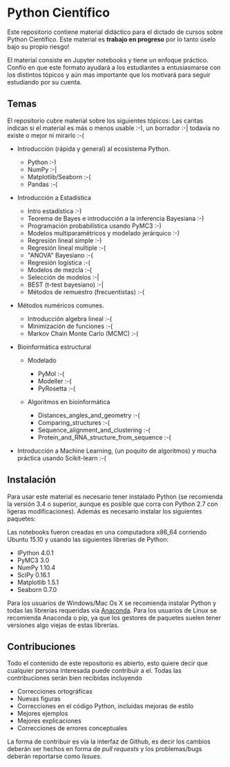 # Python Científico

Este repositorio contiene material didáctico para el dictado de cursos sobre Python Científico. Este material es **trabajo en progreso** por lo tanto úselo bajo su propio riesgo!

El material consiste en Jupyter notebooks y tiene un enfoque práctico. Confío en que este formato ayudará a los estudiantes a entusiasmarse con los distintos tópicos y aún mas importante que los motivará para seguir estudiando por su cuenta.


## Temas

El repositorio cubre material sobre los siguientes tópicos:
Las caritas indican si el material es más o menos usable :-),  un borrador :-| todavía no existe o mejor ni mirarlo :-( 

* Introducción (rápida y general) al ecosistema Python.
    * Python :-)
    * NumPy  :-|
    * Matplotlib/Seaborn :-(
    * Pandas :-(

* Introducción a Estadística
    * Intro estadística :-)
    * Teorema de Bayes e introducción a la inferencia Bayesiana :-)
    * Programación probabilística usando PyMC3 :-)
    * Modelos multiparamétricos y modelado jerárquico :-)
    * Regresión lineal simple :-)
    * Regresión lineal multiple :-(
    * "ANOVA" Bayesiano :-(
    * Regresión logística :-(
    * Modelos de mezcla :-(
    * Selección de modelos :-|
    * BEST (t-test bayesiano) :-|
    * Métodos de remuestro (frecuentistas) :-(
    
* Métodos numéricos comunes.
    * Introducción algebra lineal :-(
    * Minimización de funciones :-(
    * Markov Chain Monte Carlo (MCMC) :-(

* Bioinformática estructural
    * Modelado
        * PyMol :-(
        * Modeller :-(
        * PyRosetta :-(

    * Algoritmos en bioinformática
        * Distances_angles_and_geometry :-(
        * Comparing_structures :-(
        * Sequence_alignment_and_clustering :-(
        * Protein_and_RNA_structure_from_sequence :-(

* Introducción a Machine Learning, (un poquito de algoritmos) y mucha práctica usando Scikit-learn :-(
  
## Instalación
Para usar este material es necesario tener instalado Python (se recomienda la versión 3.4 o superior, aunque es posible que corra con Python 2.7 con ligeras modificaciones). Además es necesario instalar los siguientes paquetes:

Las notebooks fueron creadas en una computadora x86_64 corriendo Ubuntu 15.10 y usando las siguientes librerías de Python:

* IPython 4.0.1
* PyMC3 3.0
* NumPy 1.10.4
* SciPy 0.16.1
* Matplotlib 1.5.1
* Seaborn 0.7.0

Para los usuarios de Windows/Mac Os X se recomienda instalar Python y todas las librerías requeridas vía [Anaconda](https://www.continuum.io/downloads). Para los usuarios de Linux se recomienda Anaconda o pip, ya que los gestores de paquetes suelen tener versiones algo viejas de estas librerías.


## Contribuciones
Todo el contenido de este repositorio es abierto, esto quiere decir que cualquier persona interesada puede contribuir a el. Todas las contribuciones serán bien recibidas incluyendo

* Correcciones ortográficas
* Nuevas figuras
* Correcciones en el código Python, incluidas mejoras de estilo
* Mejores ejemplos
* Mejores explicaciones 
* Correcciones de errores conceptuales

La forma de contribuir es vía la interfaz de Github, es decir los cambios deberán ser hechos en forma de _pull requests_ y los problemas/bugs deberán reportarse como _Issues_. 








